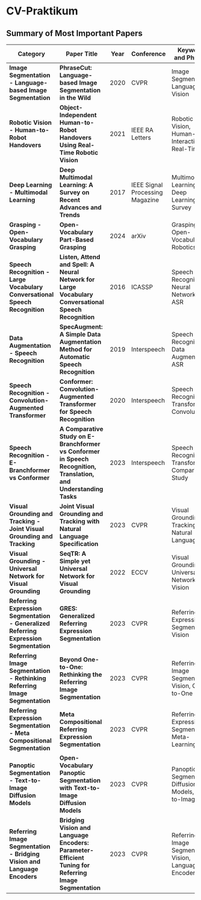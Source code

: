 # CV-Praktikum

## Summary of Most Important Papers

| Category | Paper Title | Year | Conference | Keywords and Phrases | Link |
|----------|-------------|------|------------|----------------------|------|
| **Image Segmentation - Language-based Image Segmentation** | **PhraseCut: Language-based Image Segmentation in the Wild** | 2020 | CVPR | Image Segmentation, Language, Vision | [Link](https://ieeexplore.ieee.org/document/9157191) |
| **Robotic Vision - Human-to-Robot Handovers** | **Object-Independent Human-to-Robot Handovers Using Real-Time Robotic Vision** | 2021 | IEEE RA Letters | Robotic Vision, Human-Robot Interaction, Real-Time | [Link](https://ieeexplore.ieee.org/document/9206048) |
| **Deep Learning - Multimodal Learning** | **Deep Multimodal Learning: A Survey on Recent Advances and Trends** | 2017 | IEEE Signal Processing Magazine | Multimodal Learning, Deep Learning, Survey | [Link](https://ieeexplore.ieee.org/document/8103116) |
| **Grasping - Open-Vocabulary Grasping** | **Open-Vocabulary Part-Based Grasping** | 2024 | arXiv | Grasping, Open-Vocabulary, Robotics | [Link](https://arxiv.org/abs/2406.05951) |
| **Speech Recognition - Large Vocabulary Conversational Speech Recognition** | **Listen, Attend and Spell: A Neural Network for Large Vocabulary Conversational Speech Recognition** | 2016 | ICASSP | Speech Recognition, Neural Networks, ASR | [Link](https://ieeexplore.ieee.org/document/7472621) |
| **Data Augmentation - Speech Recognition** | **SpecAugment: A Simple Data Augmentation Method for Automatic Speech Recognition** | 2019 | Interspeech | Speech Recognition, Data Augmentation, ASR | [Link](http://dx.doi.org/10.21437/Interspeech.2019-2680) |
| **Speech Recognition - Convolution-Augmented Transformer** | **Conformer: Convolution-Augmented Transformer for Speech Recognition** | 2020 | Interspeech | Speech Recognition, Transformers, Convolution | [Link](https://www.isca-archive.org/interspeech_2020/gulati20_interspeech.pdf) |
| **Speech Recognition - E-Branchformer vs Conformer** | **A Comparative Study on E-Branchformer vs Conformer in Speech Recognition, Translation, and Understanding Tasks** | 2023 | Interspeech | Speech Recognition, Transformers, Comparison Study | [Link](https://arxiv.org/abs/2305.11073) |
| **Visual Grounding and Tracking - Joint Visual Grounding and Tracking** | **Joint Visual Grounding and Tracking with Natural Language Specification** | 2023 | CVPR | Visual Grounding, Tracking, Natural Language | [Link](https://openaccess.thecvf.com/content/CVPR2023/papers/Zhou_Joint_Visual_Grounding_and_Tracking_With_Natural_Language_Specification_CVPR_2023_paper.pdf) |
| **Visual Grounding - Universal Network for Visual Grounding** | **SeqTR: A Simple yet Universal Network for Visual Grounding** | 2022 | ECCV | Visual Grounding, Universal Network, Vision | [Link](https://www.ecva.net/papers/eccv_2022/papers_ECCV/papers/136950593.pdf) |
| **Referring Expression Segmentation - Generalized Referring Expression Segmentation** | **GRES: Generalized Referring Expression Segmentation** | 2023 | CVPR | Referring Expression, Segmentation, Vision | [Link](https://openaccess.thecvf.com/content/CVPR2023/papers/Liu_GRES_Generalized_Referring_Expression_Segmentation_CVPR_2023_paper.pdf) |
| **Referring Image Segmentation - Rethinking Referring Image Segmentation** | **Beyond One-to-One: Rethinking the Referring Image Segmentation** | 2023 | CVPR | Referring Image Segmentation, Vision, One-to-One | [Link](https://openaccess.thecvf.com/content/ICCV2023/papers/Hu_Beyond_One-to-One_Rethinking_the_Referring_Image_Segmentation_ICCV_2023_paper.pdf) |
| **Referring Expression Segmentation - Meta Compositional Segmentation** | **Meta Compositional Referring Expression Segmentation** | 2023 | CVPR | Referring Expression, Segmentation, Meta-Learning | [Link](https://openaccess.thecvf.com/content/CVPR2023/papers/Xu_Meta_Compositional_Referring_Expression_Segmentation_CVPR_2023_paper.pdf) |
| **Panoptic Segmentation - Text-to-Image Diffusion Models** | **Open-Vocabulary Panoptic Segmentation with Text-to-Image Diffusion Models** | 2023 | CVPR | Panoptic Segmentation, Diffusion Models, Text-to-Image | [Link](https://openaccess.thecvf.com/content/CVPR2023/papers/Xu_Open-Vocabulary_Panoptic_Segmentation_With_Text-to-Image_Diffusion_Models_CVPR_2023_paper.pdf) |
| **Referring Image Segmentation - Bridging Vision and Language Encoders** | **Bridging Vision and Language Encoders: Parameter-Efficient Tuning for Referring Image Segmentation** | 2023 | CVPR | Referring Image Segmentation, Vision, Language Encoders | [Link](https://openaccess.thecvf.com/content/ICCV2023/papers/Xu_Bridging_Vision_and_Language_Encoders_Parameter-Efficient_Tuning_for_Referring_Image_ICCV_2023_paper.pdf) |
